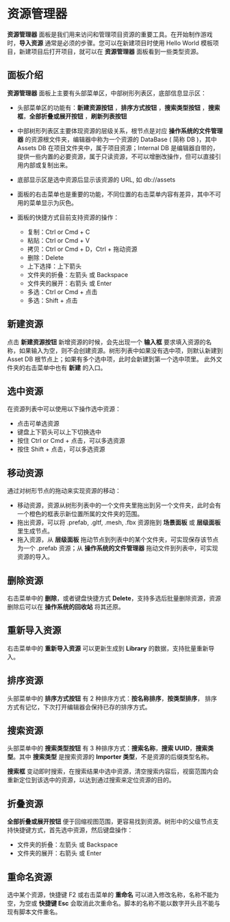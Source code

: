 # 资源管理器

 **资源管理器** 面板是我们用来访问和管理项目资源的重要工具。在开始制作游戏时，**导入资源** 通常是必须的步骤。您可以在新建项目时使用 Hello World 模板项目，新建项目后打开项目，就可以在 **资源管理器** 面板看到一些类型资源。

## 面板介绍

**资源管理器** 面板上主要有头部菜单区，中部树形列表区，底部信息显示区：

- 头部菜单区的功能有：**新建资源按钮** ，**排序方式按钮** ，**搜索类型按钮** ，**搜索框**，**全部折叠或展开按钮** ，**刷新列表按钮**  
- 中部树形列表区主要体现资源的层级关系，根节点是对应 **操作系统的文件管理器** 的资源根文件夹，编辑器中称为一个资源的 DataBase ( 简称 DB )，其中 Assets DB 在项目文件夹中，属于项目资源；Internal DB 是编辑器自带的，提供一些内置的必要资源，属于只读资源，不可以增删改操作，但可以直接引用内部或复制出来。
- 底部显示区是选中资源后显示该资源的 URL, 如 db://assets
- 面板的右击菜单也是重要的功能，不同位置的右击菜单内容有差异，其中不可用的菜单显示为灰色。
- 面板的快捷方式目前支持资源的操作：

    - 复制：Ctrl or Cmd + C
    - 粘贴：Ctrl or Cmd + V
    - 拷贝：Ctrl or Cmd + D，Ctrl + 拖动资源
    - 删除：Delete
    - 上下选择：上下箭头
    - 文件夹的折叠：左箭头 或 Backspace
    - 文件夹的展开：右箭头 或 Enter
    - 多选：Ctrl or Cmd + 点击
    - 多选：Shift + 点击

## 新建资源

点击 **新建资源按钮** 新增资源的时候，会先出现一个 **输入框** 要求填入资源的名称，如果输入为空，则不会创建资源。树形列表中如果没有选中项，则默认新建到 Asset DB 根节点上；如果有多个选中项，此时会新建到第一个选中项里。
此外文件夹的右击菜单中也有 **新建** 的入口。

## 选中资源

在资源列表中可以使用以下操作选中资源：

- 点击可单选资源
- 键盘上下箭头可以上下切换选中
- 按住 Ctrl or Cmd + 点击，可以多选资源
- 按住 Shift + 点击，可以多选资源

## 移动资源

通过对树形节点的拖动来实现资源的移动：

- 移动资源，资源从树形列表中的一个文件夹里拖出到另一个文件夹，此时会有一个橙色的框表示新位置所属的文件夹的范围。
- 拖出资源，可以将 .prefab, .gltf, .mesh, .fbx 资源拖到 **场景面板** 或 **层级面板** 里生成节点。
- 拖入资源，从 **层级面板** 拖动节点到列表中的某个文件夹，可实现保存该节点为一个 .prefab 资源；从 **操作系统的文件管理器** 拖动文件到列表中，可实现资源的导入。

## 删除资源

右击菜单中的 **删除**，或者键盘快捷方式 **Delete**，支持多选后批量删除资源，资源删除后可以在 **操作系统的回收站** 将其还原。

## 重新导入资源

右击菜单中的 **重新导入资源** 可以更新生成到 **Library** 的数据，支持批量重新导入。

## 排序资源

头部菜单中的 **排序方式按钮** 有 2 种排序方式：**按名称排序**，**按类型排序**，
排序方式有记忆，下次打开编辑器会保持已存的排序方式。

## 搜索资源

头部菜单中的 **搜索类型按钮** 有 3 种排序方式：**搜索名称**，**搜索 UUID**，**搜索类型**。其中 **搜索类型** 是搜索资源的 **Importer 类型**，不是资源的后缀类型名称。

**搜索框** 变动即时搜索，在搜索结果中选中资源，清空搜索内容后，视窗范围内会重新定位到该选中的资源，以达到通过搜索来定位资源的目的。

## 折叠资源

**全部折叠或展开按钮** 便于回缩视图范围，更容易找到资源。树形中的父级节点支持快捷键方式，首先选中资源，然后键盘操作：

- 文件夹的折叠：左箭头 或 Backspace
- 文件夹的展开：右箭头 或 Enter

## 重命名资源

选中某个资源，快捷键 F2 或右击菜单的 **重命名** 可以进入修改名称，名称不能为空，为空或 **快捷键 Esc** 会取消此次重命名。脚本的名称不能以数字开头且不能与现有脚本文件重名。
